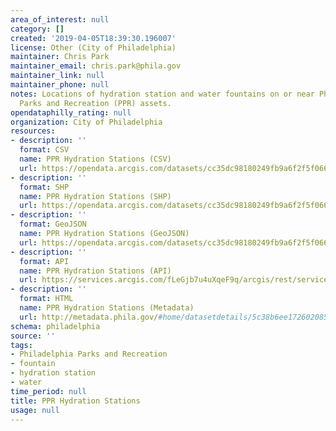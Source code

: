 ```yaml
---
area_of_interest: null
category: []
created: '2019-04-05T18:39:30.196007'
license: Other (City of Philadelphia)
maintainer: Chris Park
maintainer_email: chris.park@phila.gov
maintainer_link: null
maintainer_phone: null
notes: Locations of hydration station and water fountains on or near Philadelphia
  Parks and Recreation (PPR) assets.
opendataphilly_rating: null
organization: City of Philadelphia
resources:
- description: ''
  format: CSV
  name: PPR Hydration Stations (CSV)
  url: https://opendata.arcgis.com/datasets/cc35dc98180249fb9a6f2f5f06657df1_0.csv
- description: ''
  format: SHP
  name: PPR Hydration Stations (SHP)
  url: https://opendata.arcgis.com/datasets/cc35dc98180249fb9a6f2f5f06657df1_0.geojson
- description: ''
  format: GeoJSON
  name: PPR Hydration Stations (GeoJSON)
  url: https://opendata.arcgis.com/datasets/cc35dc98180249fb9a6f2f5f06657df1_0.geojson
- description: ''
  format: API
  name: PPR Hydration Stations (API)
  url: https://services.arcgis.com/fLeGjb7u4uXqeF9q/arcgis/rest/services/PPR_Hydration_Stations/FeatureServer/0/query?outFields=*&where=1%3D1
- description: ''
  format: HTML
  name: PPR Hydration Stations (Metadata)
  url: http://metadata.phila.gov/#home/datasetdetails/5c38b6ee1726020857ac5473/representationdetails/5c38b6f01726020857ac5477/
schema: philadelphia
source: ''
tags:
- Philadelphia Parks and Recreation
- fountain
- hydration station
- water
time_period: null
title: PPR Hydration Stations
usage: null
---
```

